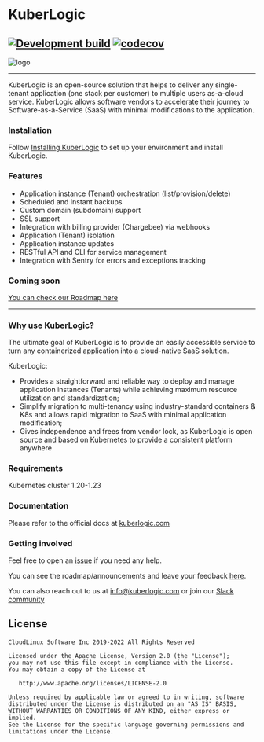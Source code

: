 # KuberLogic
[![Development build](https://github.com/kuberlogic/kuberlogic/actions/workflows/on-push-master.yaml/badge.svg)](https://github.com/kuberlogic/kuberlogic/actions/workflows/on-push-master.yaml)
[![codecov](https://codecov.io/gh/kuberlogic/kuberlogic/master/graph/badge.svg?token=VRWDPT0EIC)](https://codecov.io/gh/kuberlogic/kuberlogic)
---
![logo](img/kuberlogic-logo.png)

----

KuberLogic is an open-source solution that helps to deliver any single-tenant application (one stack per customer) to multiple users as-a-cloud service. KuberLogic allows software vendors to accelerate their journey to Software-as-a-Service (SaaS) with minimal modifications to the application.

### Installation

Follow [Installing KuberLogic](https://kuberlogic.com/docs/getting-started) to set up your environment and install KuberLogic.

### Features

- Application instance (Tenant) orchestration (list/provision/delete)
- Scheduled and Instant backups
- Custom domain (subdomain) support
- SSL support
- Integration with billing provider (Chargebee) via webhooks
- Application (Tenant) isolation
- Application instance updates
- RESTful API and CLI for service management
- Integration with Sentry for errors and exceptions tracking

### Coming soon

[You can check our Roadmap here](https://kuberlogic.clearflask.com/roadmap)

----

### Why use KuberLogic?

The ultimate goal of KuberLogic is to provide an easily accessible service to turn any containerized application into a cloud-native SaaS solution.

KuberLogic:

- Provides a straightforward and reliable way to deploy and manage application instances (Tenants) while achieving maximum resource utilization and standardization;
- Simplify migration to multi-tenancy using industry-standard containers & K8s and allows rapid migration to SaaS with minimal application modification;
- Gives independence and frees from vendor lock, as KuberLogic is open source and based on Kubernetes to provide a consistent platform anywhere

### Requirements

Kubernetes cluster 1.20-1.23

### Documentation

Please refer to the official docs at [kuberlogic.com](https://docs.kuberlogic.com/)

### Getting involved

Feel free to open an [issue](https://github.com/kuberlogic/kuberlogic/issues) if you need any help.

You can see the roadmap/announcements and leave your feedback [here](https://kuberlogic.clearflask.com/).

You can also reach out to us at [info@kuberlogic.com](mailto:info@kuberlogic.com)
 or join our [Slack community](https://join.slack.com/t/kuberlogic/shared_invite/zt-x845lggh-lne0taYmwLFgQ6XZEiTJoA)

## License
```text
CloudLinux Software Inc 2019-2022 All Rights Reserved

Licensed under the Apache License, Version 2.0 (the "License");
you may not use this file except in compliance with the License.
You may obtain a copy of the License at

   http://www.apache.org/licenses/LICENSE-2.0

Unless required by applicable law or agreed to in writing, software
distributed under the License is distributed on an "AS IS" BASIS,
WITHOUT WARRANTIES OR CONDITIONS OF ANY KIND, either express or implied.
See the License for the specific language governing permissions and
limitations under the License.
```

